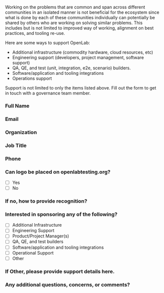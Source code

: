 Working on the problems that are common and span across different communities in an isolated manner is not beneficial for the ecosystem since what is done by each of these communities individually can potentially be shared by others who are working on solving similar problems. This includes but is not limited to improved way of working, alignment on best practices, and tooling re-use.

Here are some ways to support OpenLab:

* Additional infrastructure (commodity hardware, cloud resources, etc)
* Engineering support (developers, project management, software support)
* QA, QE, and test (unit, integration, e2e, scenario) builders.
* Software/application and tooling integrations
* Operations support


Support is not limited to only the items listed above. Fill out the form to get in touch with a governance team member.

### Full Name

### Email

### Organization

### Job Title

### Phone

### Can logo be placed on openlabtesting.org?
- [ ] Yes
- [ ] No

### If no, how to provide recognition?

### Interested in sponsoring any of the following?
- [ ] Additional Infrastructure
- [ ] Engineering Support
- [ ] Product/Project Manager(s)
- [ ] QA, QE, and test builders
- [ ] Software/application and tooling integrations
- [ ] Operational Support
- [ ] Other

### If Other, please provide support details here.

### Any additional questions, concerns, or comments?
